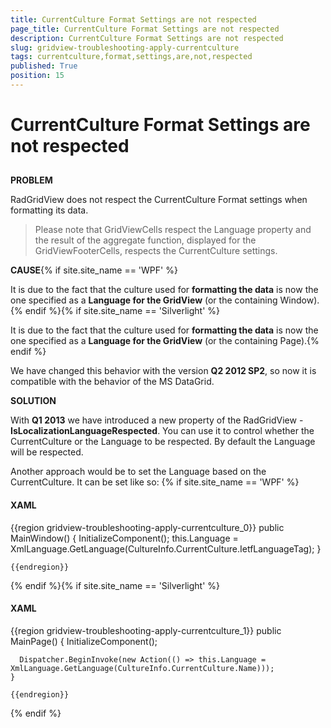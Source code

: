 ```yaml
---
title: CurrentCulture Format Settings are not respected
page_title: CurrentCulture Format Settings are not respected
description: CurrentCulture Format Settings are not respected
slug: gridview-troubleshooting-apply-currentculture
tags: currentculture,format,settings,are,not,respected
published: True
position: 15
---
```


# CurrentCulture Format Settings are not respected



## 

__PROBLEM__

RadGridView does not respect the CurrentCulture Format settings when formatting its data.

>Please note that GridViewCells respect the Language property and the result of the aggregate function, displayed for the GridViewFooterCells, respects the CurrentCulture settings.
          

__CAUSE__{% if site.site_name == 'WPF' %}

It is due to the fact that the culture used for __formatting the data__ is now the one specified as a __Language for the GridView__ (or the containing Window).{% endif %}{% if site.site_name == 'Silverlight' %}

It is due to the fact that the culture used for __formatting the data__ is now the one specified as a __Language for the GridView__ (or the containing Page).{% endif %}

We have changed this behavior with the version __Q2 2012 SP2__, so now it is compatible with the behavior of the MS DataGrid.
        

__SOLUTION__

With __Q1 2013__ we have introduced a new property of the RadGridView - __IsLocalizationLanguageRespected__. You can use it to control whether the CurrentCulture or the Language to be respected. By default the Language will be respected.
        

Another approach would be to set the Language based on the CurrentCulture. It can be set like so:
        {% if site.site_name == 'WPF' %}



#### __XAML__

{{region gridview-troubleshooting-apply-currentculture_0}}
	public MainWindow()
	{
	  InitializeComponent();
	  this.Language = XmlLanguage.GetLanguage(CultureInfo.CurrentCulture.IetfLanguageTag);
	}
	
	{{endregion}}

{% endif %}{% if site.site_name == 'Silverlight' %}



#### __XAML__

{{region gridview-troubleshooting-apply-currentculture_1}}
	public MainPage()
	{
	  InitializeComponent();
	  
	  Dispatcher.BeginInvoke(new Action(() => this.Language = XmlLanguage.GetLanguage(CultureInfo.CurrentCulture.Name)));
	}
	
	{{endregion}}

{% endif %}
